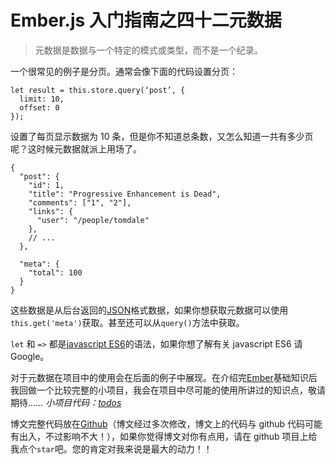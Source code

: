 # Ember.js 入门指南之四十二元数据

> 元数据是数据与一个特定的模式或类型，而不是一个纪录。

一个很常见的例子是分页。通常会像下面的代码设置分页：

```
let result = this.store.query(‘post’, {  
  limit: 10,
  offset: 0
}); 
```

设置了每页显示数据为 10 条，但是你不知道总条数，又怎么知道一共有多少页呢？这时候元数据就派上用场了。

```
{
  "post": {
    "id": 1,
    "title": "Progressive Enhancement is Dead",
    "comments": ["1", "2"],
    "links": {
      "user": "/people/tomdale"
    },
    // ...
  },

  "meta": {
    "total": 100
  }
} 
```

这些数据是从后台返回的[JSON](http://www.json.org)格式数据，如果你想获取元数据可以使用`this.get('meta')`获取。甚至还可以从`query()`方法中获取。

`let` 和 `=>` 都是[javascript ES6](http://es6.ruanyifeng.com/)的语法，如果你想了解有关 javascript ES6 请 Google。

对于元数据在项目中的使用会在后面的例子中展现。在介绍完[Ember](http://emberjs.com)基础知识后我回做一个比较完整的小项目，我会在项目中尽可能的使用所讲过的知识点，敬请期待…… *小项目代码：[todos](https://github.com/ubuntuvim/todos_v2)*

博文完整代码放在[Github](https://github.com/ubuntuvim/my_emberjs_code)（博文经过多次修改，博文上的代码与 github 代码可能有出入，不过影响不大！），如果你觉得博文对你有点用，请在 github 项目上给我点个`star`吧。您的肯定对我来说是最大的动力！！